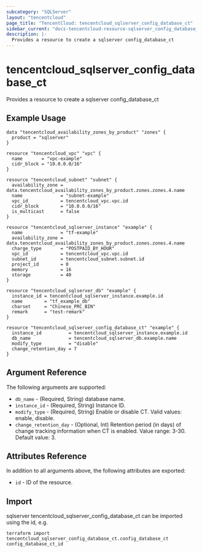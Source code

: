 ```yaml
---
subcategory: "SQLServer"
layout: "tencentcloud"
page_title: "TencentCloud: tencentcloud_sqlserver_config_database_ct"
sidebar_current: "docs-tencentcloud-resource-sqlserver_config_database_ct"
description: |-
  Provides a resource to create a sqlserver config_database_ct
---
```


# tencentcloud_sqlserver_config_database_ct

Provides a resource to create a sqlserver config_database_ct

## Example Usage

```hcl
data "tencentcloud_availability_zones_by_product" "zones" {
  product = "sqlserver"
}

resource "tencentcloud_vpc" "vpc" {
  name       = "vpc-example"
  cidr_block = "10.0.0.0/16"
}

resource "tencentcloud_subnet" "subnet" {
  availability_zone = data.tencentcloud_availability_zones_by_product.zones.zones.4.name
  name              = "subnet-example"
  vpc_id            = tencentcloud_vpc.vpc.id
  cidr_block        = "10.0.0.0/16"
  is_multicast      = false
}

resource "tencentcloud_sqlserver_instance" "example" {
  name              = "tf-example"
  availability_zone = data.tencentcloud_availability_zones_by_product.zones.zones.4.name
  charge_type       = "POSTPAID_BY_HOUR"
  vpc_id            = tencentcloud_vpc.vpc.id
  subnet_id         = tencentcloud_subnet.subnet.id
  project_id        = 0
  memory            = 16
  storage           = 40
}

resource "tencentcloud_sqlserver_db" "example" {
  instance_id = tencentcloud_sqlserver_instance.example.id
  name        = "tf_example_db"
  charset     = "Chinese_PRC_BIN"
  remark      = "test-remark"
}

resource "tencentcloud_sqlserver_config_database_ct" "example" {
  instance_id          = tencentcloud_sqlserver_instance.example.id
  db_name              = tencentcloud_sqlserver_db.example.name
  modify_type          = "disable"
  change_retention_day = 7
}
```

## Argument Reference

The following arguments are supported:

* `db_name` - (Required, String) database name.
* `instance_id` - (Required, String) Instance ID.
* `modify_type` - (Required, String) Enable or disable CT. Valid values: enable, disable.
* `change_retention_day` - (Optional, Int) Retention period (in days) of change tracking information when CT is enabled. Value range: 3-30. Default value: 3.

## Attributes Reference

In addition to all arguments above, the following attributes are exported:

* `id` - ID of the resource.



## Import

sqlserver tencentcloud_sqlserver_config_database_ct can be imported using the id, e.g.

```
terraform import tencentcloud_sqlserver_config_database_ct.config_database_ct config_database_ct_id
```

